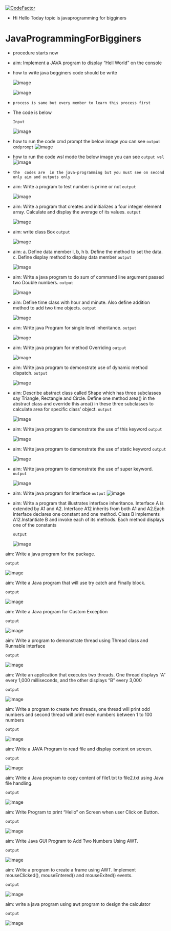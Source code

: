 [![CodeFactor](https://www.codefactor.io/repository/github/kasinadhsarma/javaprogrammingforbigginers/badge/main)](https://www.codefactor.io/repository/github/kasinadhsarma/javaprogrammingforbigginers/overview/main)


- Hi Hello Today topic is javaprogramming for bigginers 

# JavaProgrammingForBigginers
- procedure starts now
- aim: Implement a JAVA program to display “Hell World” on the console
- how to write java begginers code should be write 

  ![image](https://user-images.githubusercontent.com/81065703/158067829-ba90835a-93af-497d-9c4c-1000d761b47d.png)


  ![image](https://user-images.githubusercontent.com/81065703/158067897-c5c451b9-6e16-47e5-99e4-993934a255bc.png) 

- `process is same but every member to learn this process first`
- The code is below
 
  `Input`
  
    ![image](https://user-images.githubusercontent.com/81065703/158068055-d5d60782-35c3-46cb-933f-ffb30bd886c2.png)

- how to run the code cmd prompt the below image you can see
  `output cmdprompt`
  ![image](https://user-images.githubusercontent.com/81065703/158068141-410b22f3-d896-4515-9429-631fa80325d2.png)

- how to run the code wsl mode the below image you can see
  `output wsl`
  ![image](https://user-images.githubusercontent.com/81065703/158068605-7510c4a4-e5a4-493b-8adf-79e2a91a4775.png)

- `the  codes are  in the java-programming but you must see on second only aim and outputs only`
- aim: Write a program to test number is prime or not
  `output`
  
  ![image](https://user-images.githubusercontent.com/81065703/158068396-ee14641e-9809-447c-8191-2d4c046f153d.png)

- aim: Write a program that creates and initializes a four integer element array. Calculate 
and display the average of its values.
  `output`
  
  ![image](https://user-images.githubusercontent.com/81065703/158068493-8366d371-e5fb-4172-9b06-619767e1057f.png) 

- aim: write class Box
  `output`
  
  ![image](https://user-images.githubusercontent.com/81065703/158068818-02d09b02-bcbd-4ad0-857b-66ac8d567f1d.png)

- aim:
  a. Define data member l, b, h 
  b. Define the method to set the data. 
  c. Define display method to display data member
  `output`
  
  ![image](https://user-images.githubusercontent.com/81065703/158068934-6b5713cc-b61f-447b-b7eb-e0a0b84448ce.png)

- aim: Write a java program to do sum of command line argument passed two Double numbers.
  `output`
  
  ![image](https://user-images.githubusercontent.com/81065703/158069222-29ddffe6-b508-4168-951c-029f84a65819.png)

- aim: Define time class with hour and minute. Also define addition method to add two time objects.
  `output`
  
  ![image](https://user-images.githubusercontent.com/81065703/158102698-3dd73ffb-f3fb-460e-adac-2baf2e4b73f7.png)

- aim: Write java Program for single level inheritance.
  `output`
  
  ![image](https://user-images.githubusercontent.com/81065703/158102932-51e45f83-6dab-4f03-80c2-50393eaf1deb.png)

- aim: Write java program for method Overriding
  `output`
  
  ![image](https://user-images.githubusercontent.com/81065703/158103110-66aeb347-8d2d-4029-8f90-1833ef9b4658.png)

- aim: Write java program to demonstrate use of dynamic method dispatch. 
  `output`
  
  ![image](https://user-images.githubusercontent.com/81065703/158106132-ab24d910-1c70-4c9a-bd96-2497c2fda1b5.png)

- aim: Describe abstract class called Shape which has three subclasses say Triangle, Rectangle and Circle. Define one method area() in the abstract class and override this area() in these three subclasses to calculate area for specific class’ object.
  `output`
  
  ![image](https://user-images.githubusercontent.com/81065703/158106454-8440d68d-20e5-4ea6-b5d8-089c5034b314.png)

- aim: Write java program to demonstrate the use of this keyword
  `output`
  
  ![image](https://user-images.githubusercontent.com/81065703/158106677-ee66e0d4-a236-4de0-ad88-f47992efc514.png)

- aim: Write java program to demonstrate the use of static keyword
 `output`
 
  ![image](https://user-images.githubusercontent.com/81065703/158106946-bbd32ed6-004c-4ec6-bb59-bd7fb5e0a5e8.png)

- aim: Write java program to demonstrate the use of super keyword.
  `output`
  
  ![image](https://user-images.githubusercontent.com/81065703/158623600-5f1cfdb9-f7a1-4055-822f-5d2ace229d5f.png)

- aim: Write java program for Interface
  `output`
 ![image](https://user-images.githubusercontent.com/81065703/158625047-5921ef0f-b8d8-4151-9e06-687d92c6fb23.png)

- aim: Write a program that illustrates interface inheritance. Interface A is extended by A1 and A2. Interface A12 inherits from both A1 and A2.Each interface declares one constant and one method. Class B implements A12.Instantiate B and invoke each of its methods. Each method displays one of the constants

  `output`
  
  ![image](https://user-images.githubusercontent.com/81065703/158625167-91302980-97bc-4e46-8e9d-01dd96851d1c.png)

aim: Write a java program for the package.

  `output`
  
  ![image](https://user-images.githubusercontent.com/81065703/158626182-3d8038f8-f995-4f92-8901-c3ebb72f7185.png)

aim: Write a Java program that will use try catch and Finally block.

  `output`
  
  ![image](https://user-images.githubusercontent.com/81065703/158628107-ebe0211f-d33b-4c9f-93df-39000de3904c.png)

aim: Write a Java program for Custom Exception

  `output`
  
  ![image](https://user-images.githubusercontent.com/81065703/158628457-7d35a4ea-795f-4b1a-85bf-dc44a4533a06.png)

aim: Write a program to demonstrate thread using Thread class and Runnable interface

  `output`
  
  ![image](https://user-images.githubusercontent.com/81065703/158628854-8198efe2-d91a-4515-a132-5d9e594a8371.png)

aim: Write an application that executes two threads. One thread displays “A” every 1,000 milliseconds, and the other displays “B” every 3,000

  `output`
  
  ![image](https://user-images.githubusercontent.com/81065703/158629160-c9c234d7-b60e-4864-ac6c-fbec12baadf3.png)

aim: Write a program to create two threads, one thread will print odd numbers and second thread will print even numbers between 1 to 100 numbers

  `output`
  
  ![image](https://user-images.githubusercontent.com/81065703/158629895-fc23cb8d-7773-4fb7-a20f-7688c829a7a8.png)

aim: Write a JAVA Program to read file and display content on screen. 

  `output`

  ![image](https://user-images.githubusercontent.com/81065703/158632045-72086f9b-3fa8-49df-b776-5e23121361a6.png)


aim: Write a Java program to copy content of file1.txt to file2.txt using Java file handling.

  `output`
  
  ![image](https://user-images.githubusercontent.com/81065703/158631637-28480baa-6449-46f3-8533-0cc28bc8c280.png)
  
aim: Write Program to print “Hello” on Screen when user Click on Button.

  `output`
  
  ![image](https://user-images.githubusercontent.com/81065703/158632384-a09ae356-b2d8-4544-a355-0a2d59bd350e.png)

aim: Write Java GUI Program to Add Two Numbers Using AWT.

  `output`
  
  ![image](https://user-images.githubusercontent.com/81065703/158632775-0b4a8176-cb56-4efd-93ba-c1cd65b621cb.png)
  
aim: Write a program to create a frame using AWT. Implement mouseClicked(), mouseEntered() and mouseExited() events.

  `output`
  
  ![image](https://user-images.githubusercontent.com/81065703/158633175-0f422cd2-9f85-4584-b4c1-54cfb005f9cf.png)

aim: write a java program using awt program to design the calculator

  `output`
  
  ![image](https://user-images.githubusercontent.com/81065703/158633548-ecc65fe8-8153-497b-8b0e-f44c8de26f22.png)

